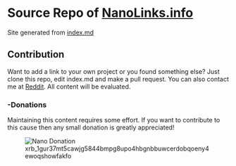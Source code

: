 # Source Repo of [NanoLinks.info](https://nanolinks.info)
Site generated from [index.md](https://github.com/Joohansson/nanolinks/blob/master/index.md)

## Contribution
Want to add a link to your own project or you found something else? Just clone this repo, edit index.md and make a pull request. You can also contact me at [Reddit](https://www.reddit.com/user/Joohansson/). All content will be evaluated.

### -Donations
Maintaining this content requires some effort. If you want to contribute to this cause then any small donation is greatly appreciated!
<br>
<figure>
	<img id="qrImage" src="https://raw.githubusercontent.com/joohansson/nanolinks/master/src/qr.png" alt="Nano Donation" />
	<br><figcaption class="subtext">xrb_1gur37mt5cawjg5844bmpg8upo4hbgnbbuwcerdobqoeny4ewoqshowfakfo</figcaption>
</figure>

